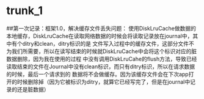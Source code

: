 # trunk_1
##第一次记录：框架1.0，解决缓存文件丢失问题：
  使用DiskLruCache做数据的本地缓存，DiskLruCache在读取网络数据的时候会将读取记录放在journal中，其中有个ditry和clean，ditry标识的是
  文件写入过程中的缓存文件，这部分文件不为我们所需要，所以在读写结束的时候就DiskLruCache中会将这个标识对应的脏数据删除，因为我在使用的过程
中没有调用DiskLruCahe的flush方法，导致已经读取结束的文件在Journal中没有clean标识，而只有ditry标识，所以在请求数据的时候，最后一个请求到的
数据将不会做缓存。因为该缓存文件会在下次app打开的时候删除掉（因为它被标识为ditry，就算它已经写完了，但是在journal中记录的还是脏数据）
